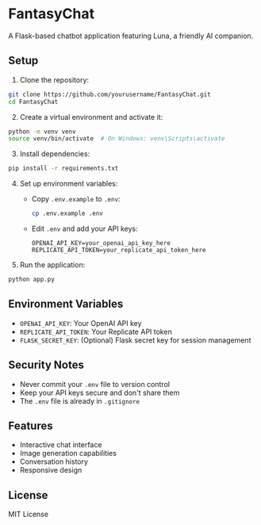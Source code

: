 # FantasyChat

A Flask-based chatbot application featuring Luna, a friendly AI companion.

## Setup

1. Clone the repository:
```bash
git clone https://github.com/yourusername/FantasyChat.git
cd FantasyChat
```

2. Create a virtual environment and activate it:
```bash
python -m venv venv
source venv/bin/activate  # On Windows: venv\Scripts\activate
```

3. Install dependencies:
```bash
pip install -r requirements.txt
```

4. Set up environment variables:
   - Copy `.env.example` to `.env`:
     ```bash
     cp .env.example .env
     ```
   - Edit `.env` and add your API keys:
     ```
     OPENAI_API_KEY=your_openai_api_key_here
     REPLICATE_API_TOKEN=your_replicate_api_token_here
     ```

5. Run the application:
```bash
python app.py
```

## Environment Variables

- `OPENAI_API_KEY`: Your OpenAI API key
- `REPLICATE_API_TOKEN`: Your Replicate API token
- `FLASK_SECRET_KEY`: (Optional) Flask secret key for session management

## Security Notes

- Never commit your `.env` file to version control
- Keep your API keys secure and don't share them
- The `.env` file is already in `.gitignore`

## Features

- Interactive chat interface
- Image generation capabilities
- Conversation history
- Responsive design

## License

MIT License 